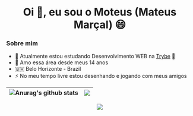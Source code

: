 <html>
<h1 align="center">Oi 👋, eu sou o Moteus (Mateus Marçal) 😄</h1>

### Sobre mim 
  
- 🤔 Atualmente estou estudando Desenvolvimento WEB na [Trybe](https://www.betrybe.com/) 💚 
- 🥰 Amo essa área desde meus 14 anos
- 🇧🇷 Belo Horizonte - Brazil
- ⚡ No meu tempo livre estou desenhando e jogando com meus amigos 
</html>


| <img align="center" src="https://github-readme-stats.vercel.app/api?username=mooteus&show_icons=true&include_all_commits=true&theme=radical&hide_border=true" alt="Anurag's github stats" /> | <img align="center" src="https://github-readme-stats.vercel.app/api/wakatime?username=moteus&theme=radical" /> |
| ------------- | ------------- |

<p align="center">
  <a href="(https://github.com/mooteus"> <img align="center" src="http://github-readme-streak-stats.herokuapp.com?user=mooteus&theme=github-dark&date_format=j%20M%5B%20Y%5D&border=FFFFFF" /></a>
</p>



